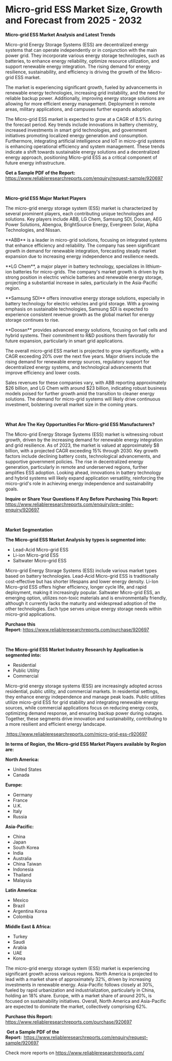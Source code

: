 <p><h1>Micro-grid ESS Market Size, Growth and Forecast from 2025 - 2032</h1></p><p><strong>Micro-grid ESS Market Analysis and Latest Trends</strong></p>
<p><p>Micro-grid Energy Storage Systems (ESS) are decentralized energy systems that can operate independently or in conjunction with the main power grid. They incorporate various energy storage technologies, such as batteries, to enhance energy reliability, optimize resource utilization, and support renewable energy integration. The rising demand for energy resilience, sustainability, and efficiency is driving the growth of the Micro-grid ESS market.</p><p>The market is experiencing significant growth, fueled by advancements in renewable energy technologies, increasing grid instability, and the need for reliable backup power. Additionally, improving energy storage solutions are allowing for more efficient energy management. Deployment in remote areas, military applications, and campuses further expands adoption.</p><p>The Micro-grid ESS market is expected to grow at a CAGR of 8.5% during the forecast period. Key trends include innovations in battery chemistry, increased investments in smart grid technologies, and government initiatives promoting localized energy generation and consumption. Furthermore, integrating artificial intelligence and IoT in micro-grid systems is enhancing operational efficiency and system management. These trends indicate a shift towards sustainable energy solutions and a decentralized energy approach, positioning Micro-grid ESS as a critical component of future energy infrastructure.</p></p>
<p><strong>Get a Sample PDF of the Report:&nbsp;</strong> <a href="https://www.reliableresearchreports.com/enquiry/request-sample/920697?utm_campaign=3012&utm_medium=2&utm_source=Github&utm_content=ia&utm_term=11032025&utm_id=micro-grid-ess">https://www.reliableresearchreports.com/enquiry/request-sample/920697</a></p>
<p>&nbsp;</p>
<p><strong>Micro-grid ESS Major Market Players</strong></p>
<p><p>The micro-grid energy storage system (ESS) market is characterized by several prominent players, each contributing unique technologies and solutions. Key players include ABB, LG Chem, Samsung SDI, Doosan, AEG Power Solutions, Abengoa, BrightSource Energy, Evergreen Solar, Alpha Technologies, and Nissan.</p><p>**ABB** is a leader in micro-grid solutions, focusing on integrated systems that enhance efficiency and reliability. The company has seen significant growth in demand for renewable integration, forecasting steady market expansion due to increasing energy independence and resilience needs.</p><p>**LG Chem**, a major player in battery technology, specializes in lithium-ion batteries for micro-grids. The company's market growth is driven by its strong position in electric vehicle batteries and renewable energy storage, projecting a substantial increase in sales, particularly in the Asia-Pacific region.</p><p>**Samsung SDI** offers innovative energy storage solutions, especially in battery technology for electric vehicles and grid storage. With a growing emphasis on sustainable technologies, Samsung SDI is expected to experience consistent revenue growth as the global market for energy storage continues to rise.</p><p>**Doosan** provides advanced energy solutions, focusing on fuel cells and hybrid systems. Their commitment to R&D positions them favorably for future expansion, particularly in smart grid applications.</p><p>The overall micro-grid ESS market is projected to grow significantly, with a CAGR exceeding 20% over the next five years. Major drivers include the rising demand for renewable energy sources, regulatory support for decentralized energy systems, and technological advancements that improve efficiency and lower costs.</p><p>Sales revenues for these companies vary, with ABB reporting approximately $26 billion, and LG Chem with around $23 billion, indicating robust business models poised for further growth amid the transition to cleaner energy solutions. The demand for micro-grid systems will likely drive continuous investment, bolstering overall market size in the coming years.</p></p>
<p>&nbsp;</p>
<p><strong>What Are The Key Opportunities For Micro-grid ESS Manufacturers?</strong></p>
<p><p>The Micro-grid Energy Storage Systems (ESS) market is witnessing robust growth, driven by the increasing demand for renewable energy integration and grid resilience. As of 2023, the market is valued at approximately $8 billion, with a projected CAGR exceeding 15% through 2030. Key growth factors include declining battery costs, technological advancements, and supportive government policies. The rise in decentralized energy generation, particularly in remote and underserved regions, further amplifies ESS adoption. Looking ahead, innovations in battery technology and hybrid systems will likely expand application versatility, reinforcing the micro-grid's role in achieving energy independence and sustainability goals.</p></p>
<p><strong>Inquire or Share Your Questions If Any Before Purchasing This Report:</strong> <a href="https://www.reliableresearchreports.com/enquiry/pre-order-enquiry/920697?utm_campaign=3012&utm_medium=2&utm_source=Github&utm_content=ia&utm_term=11032025&utm_id=micro-grid-ess">https://www.reliableresearchreports.com/enquiry/pre-order-enquiry/920697</a></p>
<p>&nbsp;</p>
<p><strong>Market Segmentation</strong></p>
<p><strong>The Micro-grid ESS Market Analysis by types is segmented into:</strong></p>
<p><ul><li>Lead-Acid Micro-grid ESS</li><li>Li-ion Micro-grid ESS</li><li>Saltwater Micro-grid ESS</li></ul></p>
<p><p>Micro-grid Energy Storage Systems (ESS) include various market types based on battery technologies. Lead-Acid Micro-grid ESS is traditionally cost-effective but has shorter lifespans and lower energy density. Li-Ion Micro-grid ESS offers higher efficiency, longer cycle life, and rapid deployment, making it increasingly popular. Saltwater Micro-grid ESS, an emerging option, utilizes non-toxic materials and is environmentally friendly, although it currently lacks the maturity and widespread adoption of the other technologies. Each type serves unique energy storage needs within micro-grid applications.</p></p>
<p><strong>Purchase this Report:&nbsp;</strong><a href="https://www.reliableresearchreports.com/purchase/920697?utm_campaign=3012&utm_medium=2&utm_source=Github&utm_content=ia&utm_term=11032025&utm_id=micro-grid-ess">https://www.reliableresearchreports.com/purchase/920697</a></p>
<p>&nbsp;</p>
<p><strong>The Micro-grid ESS Market Industry Research by Application is segmented into:</strong></p>
<p><ul><li>Residential</li><li>Public Utility</li><li>Commercial</li></ul></p>
<p><p>Micro-grid energy storage systems (ESS) are increasingly adopted across residential, public utility, and commercial markets. In residential settings, they enhance energy independence and manage peak loads. Public utilities utilize micro-grid ESS for grid stability and integrating renewable energy sources, while commercial applications focus on reducing energy costs, optimizing demand response, and ensuring backup power during outages. Together, these segments drive innovation and sustainability, contributing to a more resilient and efficient energy landscape.</p></p>
<p><a href="https://www.reliableresearchreports.com/micro-grid-ess-r920697?utm_campaign=3012&utm_medium=2&utm_source=Github&utm_content=ia&utm_term=11032025&utm_id=micro-grid-ess">&nbsp;https://www.reliableresearchreports.com/micro-grid-ess-r920697</a></p>
<p><strong>In terms of Region, the Micro-grid ESS Market Players available by Region are:</strong></p>
<p>
    <p> <strong> North America: </strong>
        <ul>
            <li>United States</li>
            <li>Canada</li>
        </ul>
        </p> 
    <p> <strong> Europe: </strong>
        <ul>
            <li>Germany</li>
            <li>France</li>
            <li>U.K.</li>
            <li>Italy</li>
            <li>Russia</li>
        </ul>
        </p> 
    <p> <strong> Asia-Pacific: </strong>
        <ul>
            <li>China</li>
            <li>Japan</li>
            <li>South Korea</li>
            <li>India</li>
            <li>Australia</li>
            <li>China Taiwan</li>
            <li>Indonesia</li>
            <li>Thailand</li>
            <li>Malaysia</li>
        </ul>
        </p> 
    <p> <strong> Latin America: </strong>
        <ul>
            <li>Mexico</li>
            <li>Brazil</li>
            <li>Argentina Korea</li>
            <li>Colombia</li>
        </ul>
        </p> 
    <p> <strong> Middle East & Africa: </strong>
        <ul>
            <li>Turkey</li>
            <li>Saudi</li>
            <li>Arabia</li>
            <li>UAE</li>
            <li>Korea</li>
        </ul>
    </p>
    </p>
<p><p>The micro-grid energy storage system (ESS) market is experiencing significant growth across various regions. North America is projected to lead with a market share of approximately 32%, driven by increasing investments in renewable energy. Asia-Pacific follows closely at 30%, fueled by rapid urbanization and industrialization, particularly in China, holding an 18% share. Europe, with a market share of around 20%, is focused on sustainability initiatives. Overall, North America and Asia-Pacific are expected to dominate the market, collectively comprising 62%.</p></p>
<p><strong>Purchase this Report: </strong><a href="https://www.reliableresearchreports.com/purchase/920697?utm_campaign=3012&utm_medium=2&utm_source=Github&utm_content=ia&utm_term=11032025&utm_id=micro-grid-ess">https://www.reliableresearchreports.com/purchase/920697</a></p>
<p>&nbsp;<strong>Get a Sample PDF of the Report:&nbsp;&nbsp;</strong><a href="https://www.reliableresearchreports.com/enquiry/request-sample/920697?utm_campaign=3012&utm_medium=2&utm_source=Github&utm_content=ia&utm_term=11032025&utm_id=micro-grid-ess">https://www.reliableresearchreports.com/enquiry/request-sample/920697</a></p>
<p><strong></strong></p>
<p>Check more reports on <a href="https://www.reliableresearchreports.com/?utm_campaign=3012&utm_medium=2&utm_source=Github&utm_content=ia&utm_term=11032025&utm_id=micro-grid-ess">https://www.reliableresearchreports.com/</a></p>